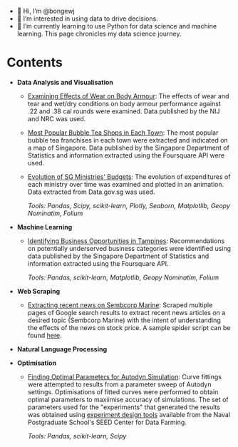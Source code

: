- 👋 Hi, I’m @bongewj
- 👀 I’m interested in using data to drive decisions.
- 🌱 I’m currently learning to use Python for data science and machine learning. This page chronicles my data science journey.

# Contents

- **Data Analysis and Visualisation**
  - [Examining Effects of Wear on Body Armour](https://github.com/bongewj/BallisticTests/blob/main/BodyArmourWear.ipynb): The effects of wear and tear and wet/dry conditions on body armour performance against .22 and .38 cal rounds were examined. Data published by the NIJ and NRC was used. 
  - [Most Popular Bubble Tea Shops in Each Town](https://github.com/bongewj/BubbleTea/blob/main/BubbleTea.py): The most popular bubble tea franchises in each town were extracted and indicated on a map of Singapore. Data published by the Singapore Department of Statistics and information extracted using the Foursquare API were used.
  - [Evolution of SG Ministries' Budgets](https://github.com/bongewj/SGBudget/blob/main/SG%20Budget.py): The evolution of expenditures of each ministry over time was examined and plotted in an animation. Data extracted from Data.gov.sg was used.

    _Tools: Pandas, Scipy, scikit-learn, Plotly, Seaborn, Matplotlib, Geopy Nominatim, Folium_
 
- **Machine Learning**
  - [Identifying Business Opportunities in Tampines](https://github.com/bongewj/Coursera_Capstone/blob/master/Capstone%20Final%20Report_v2.ipynb): Recommendations on potentially underserved business categories were identified using data published by the Singapore Department of Statistics and information extracted using the Foursquare API.

    _Tools: Pandas, scikit-learn, Matplotlib, Geopy Nominatim, Folium_

- **Web Scraping**
  - [Extracting recent news on Sembcorp Marine](https://github.com/bongewj/WebScraping/blob/main/GoogleNewsScraper2.ipynb): Scraped multiple pages of Google search results to extract recent news articles on a desired topic (Sembcorp Marine) with the intent of understanding the effects of the news on stock price. A sample spider script can be found [here](https://github.com/bongewj/WebScraping/blob/main/GoogleNews%20-%20SembMarine.py). 

- **Natural Language Processing**

- **Optimisation**
  - [Finding Optimal Parameters for Autodyn Simulation](https://github.com/bongewj/ParameterOptimisation/blob/main/Parameter%20Optimisation.py): Curve fittings were attempted to results from a parameter sweep of Autodyn settings. Optimisations of fitted curves were performed to obtain optimal parameters to maxiimise accuracy of simulations. The set of parameters used for the "experiments" that generated the results was obtained using [experiment design tools](https://nps.edu/web/seed/software-downloads) available from the Naval Postgraduate School's SEED Center for Data Farming. 

    _Tools: Pandas, scikit-learn, Scipy_



<!---
bongewj/bongewj is a ✨ special ✨ repository because its `README.md` (this file) appears on your GitHub profile.
You can click the Preview link to take a look at your changes.
--->

